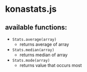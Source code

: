 # konastats.js
## available functions:
* `Stats.average(array)`
  * returns average of array
* `Stats.median(array)`
  * returns median of array
* `Stats.mode(array)`
  * returns value that occurs most
